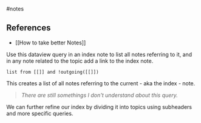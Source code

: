 #notes
## References

- [[How to take better Notes]]

Use this dataview query in an index note to list all notes referring to it, and in any note related to the topic add a link to the index note.

```
list from [[]] and !outgoing([[]])
```

This creates a list of all notes referring to the current - aka the index - note.

> *There are still somethings I don't understand about this query.*

We can further refine our index by dividing it into topics using subheaders and more specific queries.

